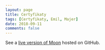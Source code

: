 ```yaml
---
layout: page
title: Certyfikaty
tags: [Certyfikaty, Emil, Majer]
date: 2018-09-11
comments: false
---
```



See a [live version of Moon](http://taylantatli.github.io/Moon) hosted on GitHub.

